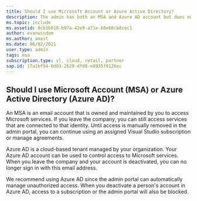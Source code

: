 ```yaml
---
title: Should I use Microsoft Account or Azure Active Directory? 
description: The admin has both an MSA and Azure AD account but does not know which one to use
ms.topic: include
ms.assetid: 8cb1b018-b97a-42e9-a71e-68e60cb8cec1
author: evanwindom
ms.author: amast
ms.date: 06/02/2021
user.type: admin
tags: msa
subscription.type: vl, cloud, retail, partner
sap.id: 17a2bf94-0d03-2629-dfd8-e8935f9126ec
---
```


## Should I use Microsoft Account (MSA) or Azure Active Directory (Azure AD)?

An MSA is an email account that is owned and maintained by you to access Microsoft services. If you leave the company, you can still access services that are connected to that identity. Until access is manually removed in the admin portal, you can continue using an assigned Visual Studio subscription or manage agreements.

Azure AD is a cloud-based tenant managed by your organization. Your Azure AD account can be used to control access to Microsoft services. When you leave the company and your account is deactivated, you can no longer sign in with this email address.

We recommend using Azure AD since the admin portal can automatically manage unauthorized access. When you deactivate a person's account in Azure AD, access to a subscription or the admin portal will also be blocked. 
